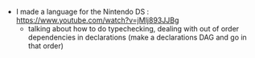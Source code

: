 - I made a language for the Nintendo DS
: https://www.youtube.com/watch?v=jMIj893JJBg
    - talking about how to do typechecking, dealing with out of order dependencies in declarations (make a declarations DAG and go in that order)